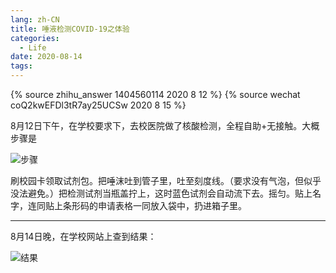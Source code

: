 ```yaml
---
lang: zh-CN
title: 唾液检测COVID-19之体验
categories:
  - Life
date: 2020-08-14
tags:
---
```


{% source zhihu_answer 1404560114 2020 8 12 %}
{% source wechat coQ2kwEFDl3tR7ay25UCSw 2020 8 15 %}

8月12日下午，在学校要求下，去校医院做了核酸检测，全程自助+无接触。大概步骤是

![步骤](https://drive.google.com/uc?id=1DTs28z2Vz-nmcIQ81NSHhXXoE8y3s-_H&export=download)

刷校园卡领取试剂包。把唾沫吐到管子里，吐至刻度线。（要求没有气泡，但似乎没法避免。）把检测试剂当瓶盖拧上，这时蓝色试剂会自动流下去。摇匀。贴上名字，连同贴上条形码的申请表格一同放入袋中，扔进箱子里。

<!-- more -->
----

8月14日晚，在学校网站上查到结果：

![结果](https://drive.google.com/uc?id=1SEzyacoHlUDCW5v-SgKdTpGbvZZkbYWq&export=download)
